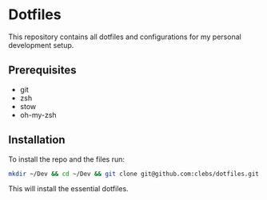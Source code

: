 # Dotfiles

This repository contains all dotfiles and configurations for my personal development setup.

## Prerequisites
- git
- zsh
- stow
- oh-my-zsh

## Installation

To install the repo and the files run:
```bash
mkdir ~/Dev && cd ~/Dev && git clone git@github.com:clebs/dotfiles.git && cd dotfiles && make install
```
This will install the essential dotfiles.
